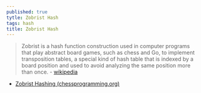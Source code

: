 ```yaml
---
published: true
tytle: Zobrist Hash
tags: hash
title: Zobrist Hash
---
```

> Zobrist is a hash function construction used in computer programs that play abstract board games, such as chess and Go, to implement transposition tables, a special kind of hash table that is indexed by a board position and used to avoid analyzing the same position more than once. - [wikipedia](https://en.wikipedia.org/wiki/Zobrist_hashing)

- [Zobrist Hashing (chessprogramming.org)](https://www.chessprogramming.org/Zobrist_Hashing)